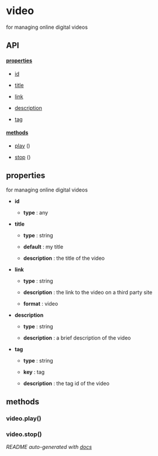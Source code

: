 # video

for managing online digital videos

## API

#### [properties](#video-properties)

  - [id](#video-properties-id)

  - [title](#video-properties-title)

  - [link](#video-properties-link)

  - [description](#video-properties-description)

  - [tag](#video-properties-tag)


#### [methods](#video-methods)

  - [play](#video-methods-play) ()

  - [stop](#video-methods-stop) ()


<a name="video-properties"></a>

## properties 
for managing online digital videos

- **id** 

  - **type** : any

- **title** 

  - **type** : string

  - **default** : my title

  - **description** : the title of the video

- **link** 

  - **type** : string

  - **description** : the link to the video on a third party site

  - **format** : video

- **description** 

  - **type** : string

  - **description** : a brief description of the video

- **tag** 

  - **type** : string

  - **key** : tag

  - **description** : the tag id of the video


<a name="video-methods"></a> 

## methods 

<a name="video-methods-play"></a> 

### video.play()



<a name="video-methods-stop"></a> 

### video.stop()





*README auto-generated with [docs](https://github.com/bigcompany/resources/tree/master/docs)*